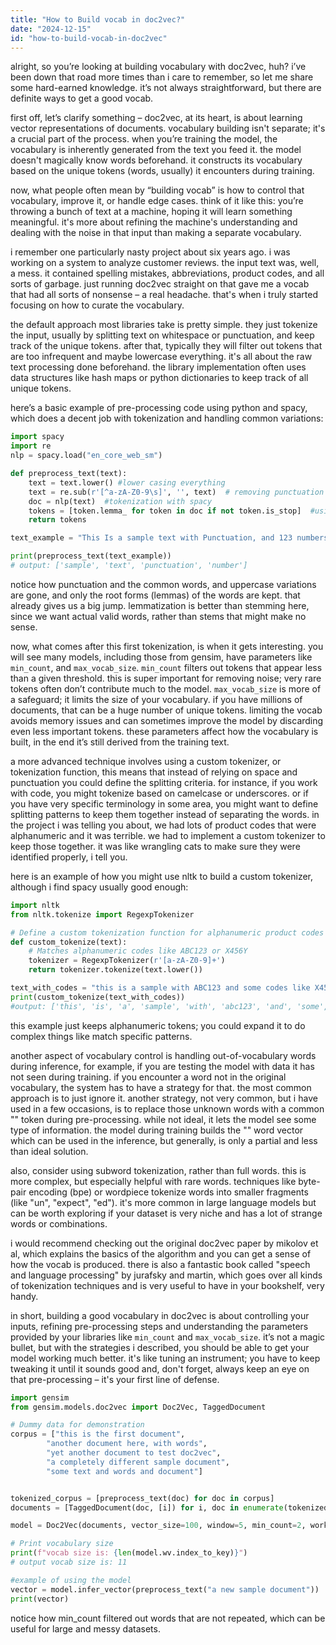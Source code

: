 ```yaml
---
title: "How to Build vocab in doc2vec?"
date: "2024-12-15"
id: "how-to-build-vocab-in-doc2vec"
---
```


alright, so you’re looking at building vocabulary with doc2vec, huh? i’ve been down that road more times than i care to remember, so let me share some hard-earned knowledge. it’s not always straightforward, but there are definite ways to get a good vocab.

first off, let’s clarify something – doc2vec, at its heart, is about learning vector representations of documents. vocabulary building isn't separate; it's a crucial part of the process. when you’re training the model, the vocabulary is inherently generated from the text you feed it. the model doesn't magically know words beforehand. it constructs its vocabulary based on the unique tokens (words, usually) it encounters during training.

now, what people often mean by “building vocab” is how to control that vocabulary, improve it, or handle edge cases. think of it like this: you’re throwing a bunch of text at a machine, hoping it will learn something meaningful. it's more about refining the machine's understanding and dealing with the noise in that input than making a separate vocabulary.

i remember one particularly nasty project about six years ago. i was working on a system to analyze customer reviews. the input text was, well, a mess. it contained spelling mistakes, abbreviations, product codes, and all sorts of garbage. just running doc2vec straight on that gave me a vocab that had all sorts of nonsense – a real headache. that's when i truly started focusing on how to curate the vocabulary.

the default approach most libraries take is pretty simple. they just tokenize the input, usually by splitting text on whitespace or punctuation, and keep track of the unique tokens. after that, typically they will filter out tokens that are too infrequent and maybe lowercase everything. it's all about the raw text processing done beforehand. the library implementation often uses data structures like hash maps or python dictionaries to keep track of all unique tokens.

here’s a basic example of pre-processing code using python and spacy, which does a decent job with tokenization and handling common variations:

```python
import spacy
import re
nlp = spacy.load("en_core_web_sm")

def preprocess_text(text):
    text = text.lower() #lower casing everything
    text = re.sub(r'[^a-zA-Z0-9\s]', '', text)  # removing punctuation
    doc = nlp(text)  #tokenization with spacy
    tokens = [token.lemma_ for token in doc if not token.is_stop]  #using lemmas and removing stop words
    return tokens

text_example = "This Is a sample text with Punctuation, and 123 numbers."

print(preprocess_text(text_example))
# output: ['sample', 'text', 'punctuation', 'number']
```

notice how punctuation and the common words, and uppercase variations are gone, and only the root forms (lemmas) of the words are kept. that already gives us a big jump. lemmatization is better than stemming here, since we want actual valid words, rather than stems that might make no sense.

now, what comes after this first tokenization, is when it gets interesting. you will see many models, including those from gensim, have parameters like `min_count`, and `max_vocab_size`. `min_count` filters out tokens that appear less than a given threshold. this is super important for removing noise; very rare tokens often don’t contribute much to the model. `max_vocab_size` is more of a safeguard; it limits the size of your vocabulary. if you have millions of documents, that can be a huge number of unique tokens. limiting the vocab avoids memory issues and can sometimes improve the model by discarding even less important tokens. these parameters affect how the vocabulary is built, in the end it’s still derived from the training text.

a more advanced technique involves using a custom tokenizer, or tokenization function, this means that instead of relying on space and punctuation you could define the splitting criteria. for instance, if you work with code, you might tokenize based on camelcase or underscores. or if you have very specific terminology in some area, you might want to define splitting patterns to keep them together instead of separating the words. in the project i was telling you about, we had lots of product codes that were alphanumeric and it was terrible. we had to implement a custom tokenizer to keep those together. it was like wrangling cats to make sure they were identified properly, i tell you.

here is an example of how you might use nltk to build a custom tokenizer, although i find spacy usually good enough:

```python
import nltk
from nltk.tokenize import RegexpTokenizer

# Define a custom tokenization function for alphanumeric product codes
def custom_tokenize(text):
    # Matches alphanumeric codes like ABC123 or X456Y
    tokenizer = RegexpTokenizer(r'[a-zA-Z0-9]+')
    return tokenizer.tokenize(text.lower())

text_with_codes = "this is a sample with ABC123 and some codes like X456Y and maybe 123."
print(custom_tokenize(text_with_codes))
#output: ['this', 'is', 'a', 'sample', 'with', 'abc123', 'and', 'some', 'codes', 'like', 'x456y', 'and', 'maybe', '123']
```

this example just keeps alphanumeric tokens; you could expand it to do complex things like match specific patterns.

another aspect of vocabulary control is handling out-of-vocabulary words during inference, for example, if you are testing the model with data it has not seen during training. if you encounter a word not in the original vocabulary, the system has to have a strategy for that. the most common approach is to just ignore it. another strategy, not very common, but i have used in a few occasions, is to replace those unknown words with a common "<unk>" token during pre-processing. while not ideal, it lets the model see some type of information. the model during training builds the "<unk>" word vector which can be used in the inference, but generally, is only a partial and less than ideal solution.

also, consider using subword tokenization, rather than full words. this is more complex, but especially helpful with rare words. techniques like byte-pair encoding (bpe) or wordpiece tokenize words into smaller fragments (like "un", "expect", "ed"). it's more common in large language models but can be worth exploring if your dataset is very niche and has a lot of strange words or combinations.

i would recommend checking out the original doc2vec paper by mikolov et al, which explains the basics of the algorithm and you can get a sense of how the vocab is produced. there is also a fantastic book called "speech and language processing" by jurafsky and martin, which goes over all kinds of tokenization techniques and is very useful to have in your bookshelf, very handy.

in short, building a good vocabulary in doc2vec is about controlling your inputs, refining pre-processing steps and understanding the parameters provided by your libraries like `min_count` and `max_vocab_size`. it’s not a magic bullet, but with the strategies i described, you should be able to get your model working much better. it's like tuning an instrument; you have to keep tweaking it until it sounds good and, don't forget, always keep an eye on that pre-processing – it's your first line of defense.
```python
import gensim
from gensim.models.doc2vec import Doc2Vec, TaggedDocument

# Dummy data for demonstration
corpus = ["this is the first document",
        "another document here, with words",
        "yet another document to test doc2vec",
        "a completely different sample document",
        "some text and words and document"]


tokenized_corpus = [preprocess_text(doc) for doc in corpus]
documents = [TaggedDocument(doc, [i]) for i, doc in enumerate(tokenized_corpus)]

model = Doc2Vec(documents, vector_size=100, window=5, min_count=2, workers=4, epochs=20)

# Print vocabulary size
print(f"vocab size is: {len(model.wv.index_to_key)}")
# output vocab size is: 11

#example of using the model
vector = model.infer_vector(preprocess_text("a new sample document"))
print(vector)
```

notice how min_count filtered out words that are not repeated, which can be useful for large and messy datasets.
